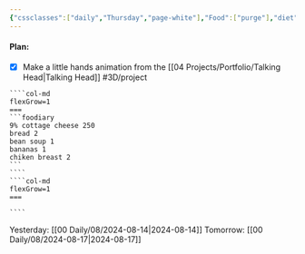 ```yaml
---
{"cssclasses":["daily","Thursday","page-white"],"Food":["purge"],"diet":false,"cals":false,"date":"2024-08-15","share":true,"dg-publish":true,"permalink":"/00-daily/08/2024-08-15/","contentClasses":"daily Thursday page-white","dgPassFrontmatter":true,"noteIcon":"","created":"2025-01-21T01:20:16.268+10:00","updated":"2025-01-21T15:25:26.690+10:00"}
---
```


#### Plan:
- [x] Make a little hands animation from the [[04 Projects/Portfolio/Talking Head\|Talking Head]] #3D/project

`````col
````col-md
flexGrow=1
===
```foodiary 
9% cottage cheese 250
bread 2
bean soup 1
bananas 1
chiken breast 2
```
````
````col-md
flexGrow=1
===

````
`````
Yesterday: [[00 Daily/08/2024-08-14\|2024-08-14]]
Tomorrow: [[00 Daily/08/2024-08-17\|2024-08-17]]